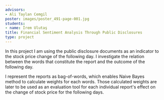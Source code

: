 ```yaml
---
advisors:
- Ali Taylan Cemgil
poster: images/poster_491-page-001.jpg
students:
- name: İrem Ulutaş
title: Financial Sentiment Analysis Through Public Disclosures
type: project
---
```


In this project I am using the public disclosure documents as an indicator to the stock price change of the following day. I investigate the relation between the words that constitute the report and the outcome of the following day.   

 I represent the reports as bag-of-words, which enables Naive Bayes method to calculate weights for each words. Those calculated weights are later to be used as an evaluation tool for each individual report's effect on the change of stock price for the following days.